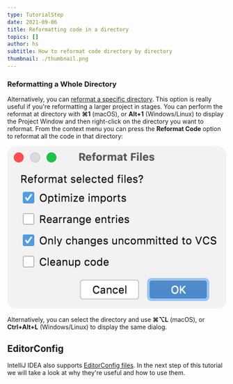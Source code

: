 ```yaml
---
type: TutorialStep
date: 2021-09-06
title: Reformatting code in a directory
topics: []
author: hs
subtitle: How to reformat code directory by directory
thumbnail: ./thumbnail.png
---
```


### Reformatting a Whole Directory
Alternatively, you can [reformat a specific directory](https://www.jetbrains.com/help/idea/reformat-and-rearrange-code.html#reformat_module_directory). This option is really useful if you're reformatting a larger project in stages. You can perform the reformat at directory with **⌘1** (macOS), or **Alt+1** (Windows/Linux) to display the Project Window and then right-click on the directory you want to reformat. From the context menu you can press the **Reformat Code** option to reformat all the code in that directory:

![Options to reformat a directory](reformat-directory.png)

Alternatively, you can select the directory and use **⌘⌥L** (macOS), or **Ctrl+Alt+L** (Windows/Linux) to display the same dialog. 

## EditorConfig
IntelliJ IDEA also supports [EditorConfig files](https://editorconfig.org/). In the next step of this tutorial we will take a look at why they're useful and how to use them.

